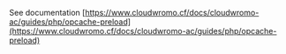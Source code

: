 See documentation [https://www.cloudwromo.cf/docs/cloudwromo-ac/guides/php/opcache-preload](https://www.cloudwromo.cf/docs/cloudwromo-ac/guides/php/opcache-preload)